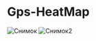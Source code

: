 # Gps-HeatMap

![Снимок](https://user-images.githubusercontent.com/77128020/140654865-56613b40-0893-4b0b-a778-5393bc56c104.PNG)
![Снимок2](https://user-images.githubusercontent.com/77128020/140655120-7af447de-1817-40de-891b-a8f511e7e71e.PNG)

